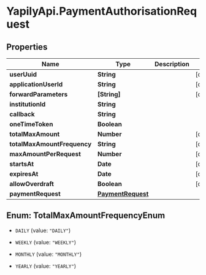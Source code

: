 # YapilyApi.PaymentAuthorisationRequest

## Properties

Name | Type | Description | Notes
------------ | ------------- | ------------- | -------------
**userUuid** | **String** |  | [optional] 
**applicationUserId** | **String** |  | [optional] 
**forwardParameters** | **[String]** |  | [optional] 
**institutionId** | **String** |  | 
**callback** | **String** |  | 
**oneTimeToken** | **Boolean** |  | 
**totalMaxAmount** | **Number** |  | [optional] 
**totalMaxAmountFrequency** | **String** |  | [optional] 
**maxAmountPerRequest** | **Number** |  | [optional] 
**startsAt** | **Date** |  | [optional] 
**expiresAt** | **Date** |  | [optional] 
**allowOverdraft** | **Boolean** |  | [optional] 
**paymentRequest** | [**PaymentRequest**](PaymentRequest.md) |  | 



## Enum: TotalMaxAmountFrequencyEnum


* `DAILY` (value: `"DAILY"`)

* `WEEKLY` (value: `"WEEKLY"`)

* `MONTHLY` (value: `"MONTHLY"`)

* `YEARLY` (value: `"YEARLY"`)




